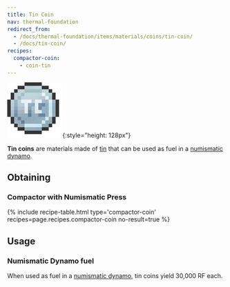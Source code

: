 ```yaml
---
title: Tin Coin
nav: thermal-foundation
redirect_from:
  - /docs/thermal-foundation/items/materials/coins/tin-coin/
  - /docs/tin-coin/
recipes:
  compactor-coin:
    - coin-tin
---
```


![Tin coin](/assets/images/thermal-foundation/coin-tin.png){:style="height: 128px"}


**Tin coins** are materials made of [tin](/docs/tin-ingot/) that can be used as
fuel in a [numismatic dynamo](/docs/numismatic-dynamo/).


Obtaining
---------

### Compactor with Numismatic Press
{% include recipe-table.html type='compactor-coin' recipes=page.recipes.compactor-coin no-result=true %}


Usage
-----

### Numismatic Dynamo fuel
When used as fuel in a [numismatic dynamo](/docs/numismatic-dynamo/), tin coins
yield 30,000 RF each.
